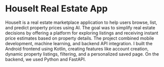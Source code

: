 # HouseIt Real Estate App 

HouseIt is a real estate marketplace application to help users browse, list, and predict property prices using AI. The goal was to simplify real estate decisions by offering a platform for exploring listings and receiving instant price estimates based on property details. The project combined mobile development, machine learning, and backend API integration. I built the Android frontend using Kotlin, creating features like account creation, dynamic property listings, filtering, and a personalized saved page. On the backend, we used Python and FastAPI.
